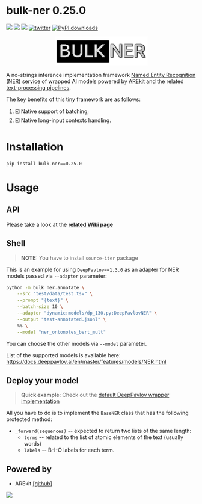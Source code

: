 # bulk-ner 0.25.0 
![](https://img.shields.io/badge/Python-3.9-brightgreen.svg)
![](https://img.shields.io/badge/AREkit-0.25.0-orange.svg)
[![](https://colab.research.google.com/assets/colab-badge.svg)](https://colab.research.google.com/github/nicolay-r/ner-service/blob/main/NER_annotation_service.ipynb)
[![twitter](https://img.shields.io/twitter/url/https/shields.io.svg?style=social)](https://x.com/nicolayr_/status/1842300499011260827)
[![PyPI downloads](https://img.shields.io/pypi/dm/bulk-ner.svg)](https://pypistats.org/packages/bulk-ner)

<p align="center">
    <img src="logo.png"/>
</p>

A no-strings inference implementation framework [Named Entity Recognition (NER)](https://en.wikipedia.org/wiki/Named-entity_recognition) service of wrapped AI models powered by 
[AREkit](https://github.com/nicolay-r/AREkit) and the related [text-processing pipelines](https://github.com/nicolay-r/AREkit/wiki/Pipelines:-Text-Processing).

The key benefits of this tiny framework are as follows:
1. ☑️ Native support of batching;
2. ☑️ Native long-input contexts handling.

# Installation

```bash
pip install bulk-ner==0.25.0
```

# Usage

## API

Please take a look at the [**related Wiki page**](https://github.com/nicolay-r/bulk-chain/wiki)

## Shell

> **NOTE:** You have to install `source-iter` package

This is an example for using `DeepPavlov==1.3.0` as an adapter for NER models passed via `--adapter` parameter:

```bash
python -m bulk_ner.annotate \
    --src "test/data/test.tsv" \
    --prompt "{text}" \
    --batch-size 10 \
    --adapter "dynamic:models/dp_130.py:DeepPavlovNER" \
    --output "test-annotated.jsonl" \
    %% \
    --model "ner_ontonotes_bert_mult"
```

You can choose the other models via `--model` parameter.

List of the supported models is available here: 
https://docs.deeppavlov.ai/en/master/features/models/NER.html

## Deploy your model

> **Quick example**: Check out the [default DeepPavlov wrapper implementation](/models/dp_130.py)

All you have to do is to implement the `BaseNER` class that has the following protected method:
* `_forward(sequences)` -- expected to return two lists of the same length:
    * `terms` -- related to the list of atomic elements of the text (usually words)
    * `labels` -- B-I-O labels for each term.
  

## Powered by

* AREkit [[github]](https://github.com/nicolay-r/AREkit)

<p float="left">
<a href="https://github.com/nicolay-r/AREkit"><img src="https://github.com/nicolay-r/ARElight/assets/14871187/01232f7a-970f-416c-b7a4-1cda48506afe"/></a>
</p>
